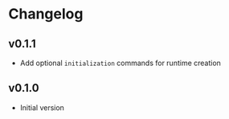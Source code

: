 # Changelog

## v0.1.1

- Add optional `initialization` commands for runtime creation

## v0.1.0

- Initial version
